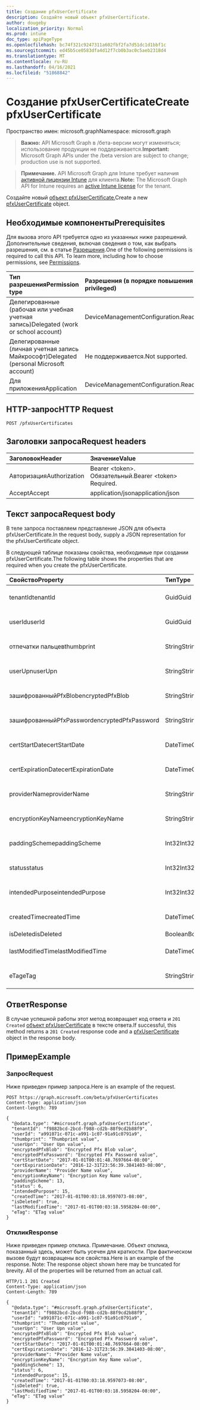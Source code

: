 ```yaml
---
title: Создание pfxUserCertificate
description: Создайте новый объект pfxUserCertificate.
author: dougeby
localization_priority: Normal
ms.prod: intune
doc_type: apiPageType
ms.openlocfilehash: bc74f321c9247311a602fbf2fa7d51dc1d1bbf1c
ms.sourcegitcommit: ed45b5ce0583dfa4d12f7cb0b3ac0c5aeb2318d4
ms.translationtype: MT
ms.contentlocale: ru-RU
ms.lasthandoff: 04/16/2021
ms.locfileid: "51868842"
---
```

# <a name="create-pfxusercertificate"></a><span data-ttu-id="73200-103">Создание pfxUserCertificate</span><span class="sxs-lookup"><span data-stu-id="73200-103">Create pfxUserCertificate</span></span>

<span data-ttu-id="73200-104">Пространство имен: microsoft.graph</span><span class="sxs-lookup"><span data-stu-id="73200-104">Namespace: microsoft.graph</span></span>

> <span data-ttu-id="73200-105">**Важно:** API Microsoft Graph в /бета-версии могут изменяться; использование продукции не поддерживается.</span><span class="sxs-lookup"><span data-stu-id="73200-105">**Important:** Microsoft Graph APIs under the /beta version are subject to change; production use is not supported.</span></span>

> <span data-ttu-id="73200-106">**Примечание.** API Microsoft Graph для Intune требует наличия [активной лицензии Intune](https://go.microsoft.com/fwlink/?linkid=839381) для клиента.</span><span class="sxs-lookup"><span data-stu-id="73200-106">**Note:** The Microsoft Graph API for Intune requires an [active Intune license](https://go.microsoft.com/fwlink/?linkid=839381) for the tenant.</span></span>

<span data-ttu-id="73200-107">Создайте новый [объект pfxUserCertificate.](../resources/intune-raimportcerts-pfxusercertificate.md)</span><span class="sxs-lookup"><span data-stu-id="73200-107">Create a new [pfxUserCertificate](../resources/intune-raimportcerts-pfxusercertificate.md) object.</span></span>

## <a name="prerequisites"></a><span data-ttu-id="73200-108">Необходимые компоненты</span><span class="sxs-lookup"><span data-stu-id="73200-108">Prerequisites</span></span>
<span data-ttu-id="73200-p101">Для вызова этого API требуется одно из указанных ниже разрешений. Дополнительные сведения, включая сведения о том, как выбрать разрешения, см. в статье [Разрешения](/graph/permissions-reference).</span><span class="sxs-lookup"><span data-stu-id="73200-p101">One of the following permissions is required to call this API. To learn more, including how to choose permissions, see [Permissions](/graph/permissions-reference).</span></span>

|<span data-ttu-id="73200-111">Тип разрешения</span><span class="sxs-lookup"><span data-stu-id="73200-111">Permission type</span></span>|<span data-ttu-id="73200-112">Разрешения (в порядке повышения привилегий)</span><span class="sxs-lookup"><span data-stu-id="73200-112">Permissions (from least to most privileged)</span></span>|
|:---|:---|
|<span data-ttu-id="73200-113">Делегированные (рабочая или учебная учетная запись)</span><span class="sxs-lookup"><span data-stu-id="73200-113">Delegated (work or school account)</span></span>|<span data-ttu-id="73200-114">DeviceManagementConfiguration.ReadWrite.All</span><span class="sxs-lookup"><span data-stu-id="73200-114">DeviceManagementConfiguration.ReadWrite.All</span></span>|
|<span data-ttu-id="73200-115">Делегированные (личная учетная запись Майкрософт)</span><span class="sxs-lookup"><span data-stu-id="73200-115">Delegated (personal Microsoft account)</span></span>|<span data-ttu-id="73200-116">Не поддерживается.</span><span class="sxs-lookup"><span data-stu-id="73200-116">Not supported.</span></span>|
|<span data-ttu-id="73200-117">Для приложения</span><span class="sxs-lookup"><span data-stu-id="73200-117">Application</span></span>|<span data-ttu-id="73200-118">DeviceManagementConfiguration.ReadWrite.All</span><span class="sxs-lookup"><span data-stu-id="73200-118">DeviceManagementConfiguration.ReadWrite.All</span></span>|

## <a name="http-request"></a><span data-ttu-id="73200-119">HTTP-запрос</span><span class="sxs-lookup"><span data-stu-id="73200-119">HTTP Request</span></span>
<!-- {
  "blockType": "ignored"
}
-->
``` http
POST /pfxUserCertificates
```

## <a name="request-headers"></a><span data-ttu-id="73200-120">Заголовки запроса</span><span class="sxs-lookup"><span data-stu-id="73200-120">Request headers</span></span>
|<span data-ttu-id="73200-121">Заголовок</span><span class="sxs-lookup"><span data-stu-id="73200-121">Header</span></span>|<span data-ttu-id="73200-122">Значение</span><span class="sxs-lookup"><span data-stu-id="73200-122">Value</span></span>|
|:---|:---|
|<span data-ttu-id="73200-123">Авторизация</span><span class="sxs-lookup"><span data-stu-id="73200-123">Authorization</span></span>|<span data-ttu-id="73200-124">Bearer &lt;token&gt;. Обязательный.</span><span class="sxs-lookup"><span data-stu-id="73200-124">Bearer &lt;token&gt; Required.</span></span>|
|<span data-ttu-id="73200-125">Accept</span><span class="sxs-lookup"><span data-stu-id="73200-125">Accept</span></span>|<span data-ttu-id="73200-126">application/json</span><span class="sxs-lookup"><span data-stu-id="73200-126">application/json</span></span>|

## <a name="request-body"></a><span data-ttu-id="73200-127">Текст запроса</span><span class="sxs-lookup"><span data-stu-id="73200-127">Request body</span></span>
<span data-ttu-id="73200-128">В теле запроса поставляем представление JSON для объекта pfxUserCertificate.</span><span class="sxs-lookup"><span data-stu-id="73200-128">In the request body, supply a JSON representation for the pfxUserCertificate object.</span></span>

<span data-ttu-id="73200-129">В следующей таблице показаны свойства, необходимые при создании pfxUserCertificate.</span><span class="sxs-lookup"><span data-stu-id="73200-129">The following table shows the properties that are required when you create the pfxUserCertificate.</span></span>

|<span data-ttu-id="73200-130">Свойство</span><span class="sxs-lookup"><span data-stu-id="73200-130">Property</span></span>|<span data-ttu-id="73200-131">Тип</span><span class="sxs-lookup"><span data-stu-id="73200-131">Type</span></span>|<span data-ttu-id="73200-132">Описание</span><span class="sxs-lookup"><span data-stu-id="73200-132">Description</span></span>|
|:---|:---|:---|
|<span data-ttu-id="73200-133">tenantId</span><span class="sxs-lookup"><span data-stu-id="73200-133">tenantId</span></span>|<span data-ttu-id="73200-134">Guid</span><span class="sxs-lookup"><span data-stu-id="73200-134">Guid</span></span>|<span data-ttu-id="73200-135">Пока не задокументировано.</span><span class="sxs-lookup"><span data-stu-id="73200-135">Not yet documented</span></span>|
|<span data-ttu-id="73200-136">userId</span><span class="sxs-lookup"><span data-stu-id="73200-136">userId</span></span>|<span data-ttu-id="73200-137">Guid</span><span class="sxs-lookup"><span data-stu-id="73200-137">Guid</span></span>|<span data-ttu-id="73200-138">Пока не задокументировано.</span><span class="sxs-lookup"><span data-stu-id="73200-138">Not yet documented</span></span>|
|<span data-ttu-id="73200-139">отпечатки пальцев</span><span class="sxs-lookup"><span data-stu-id="73200-139">thumbprint</span></span>|<span data-ttu-id="73200-140">String</span><span class="sxs-lookup"><span data-stu-id="73200-140">String</span></span>|<span data-ttu-id="73200-141">Пока не задокументировано.</span><span class="sxs-lookup"><span data-stu-id="73200-141">Not yet documented</span></span>|
|<span data-ttu-id="73200-142">userUpn</span><span class="sxs-lookup"><span data-stu-id="73200-142">userUpn</span></span>|<span data-ttu-id="73200-143">String</span><span class="sxs-lookup"><span data-stu-id="73200-143">String</span></span>|<span data-ttu-id="73200-144">Пока не задокументировано.</span><span class="sxs-lookup"><span data-stu-id="73200-144">Not yet documented</span></span>|
|<span data-ttu-id="73200-145">зашифрованныйPfxBlob</span><span class="sxs-lookup"><span data-stu-id="73200-145">encryptedPfxBlob</span></span>|<span data-ttu-id="73200-146">String</span><span class="sxs-lookup"><span data-stu-id="73200-146">String</span></span>|<span data-ttu-id="73200-147">Пока не задокументировано.</span><span class="sxs-lookup"><span data-stu-id="73200-147">Not yet documented</span></span>|
|<span data-ttu-id="73200-148">зашифрованныйPfxPassword</span><span class="sxs-lookup"><span data-stu-id="73200-148">encryptedPfxPassword</span></span>|<span data-ttu-id="73200-149">String</span><span class="sxs-lookup"><span data-stu-id="73200-149">String</span></span>|<span data-ttu-id="73200-150">Пока не задокументировано.</span><span class="sxs-lookup"><span data-stu-id="73200-150">Not yet documented</span></span>|
|<span data-ttu-id="73200-151">certStartDate</span><span class="sxs-lookup"><span data-stu-id="73200-151">certStartDate</span></span>|<span data-ttu-id="73200-152">DateTimeOffset</span><span class="sxs-lookup"><span data-stu-id="73200-152">DateTimeOffset</span></span>|<span data-ttu-id="73200-153">Пока не задокументировано.</span><span class="sxs-lookup"><span data-stu-id="73200-153">Not yet documented</span></span>|
|<span data-ttu-id="73200-154">certExpirationDate</span><span class="sxs-lookup"><span data-stu-id="73200-154">certExpirationDate</span></span>|<span data-ttu-id="73200-155">DateTimeOffset</span><span class="sxs-lookup"><span data-stu-id="73200-155">DateTimeOffset</span></span>|<span data-ttu-id="73200-156">Пока не задокументировано.</span><span class="sxs-lookup"><span data-stu-id="73200-156">Not yet documented</span></span>|
|<span data-ttu-id="73200-157">providerName</span><span class="sxs-lookup"><span data-stu-id="73200-157">providerName</span></span>|<span data-ttu-id="73200-158">String</span><span class="sxs-lookup"><span data-stu-id="73200-158">String</span></span>|<span data-ttu-id="73200-159">Пока не задокументировано.</span><span class="sxs-lookup"><span data-stu-id="73200-159">Not yet documented</span></span>|
|<span data-ttu-id="73200-160">encryptionKeyName</span><span class="sxs-lookup"><span data-stu-id="73200-160">encryptionKeyName</span></span>|<span data-ttu-id="73200-161">String</span><span class="sxs-lookup"><span data-stu-id="73200-161">String</span></span>|<span data-ttu-id="73200-162">Пока не задокументировано.</span><span class="sxs-lookup"><span data-stu-id="73200-162">Not yet documented</span></span>|
|<span data-ttu-id="73200-163">paddingScheme</span><span class="sxs-lookup"><span data-stu-id="73200-163">paddingScheme</span></span>|<span data-ttu-id="73200-164">Int32</span><span class="sxs-lookup"><span data-stu-id="73200-164">Int32</span></span>|<span data-ttu-id="73200-165">Пока не задокументировано.</span><span class="sxs-lookup"><span data-stu-id="73200-165">Not yet documented</span></span>|
|<span data-ttu-id="73200-166">status</span><span class="sxs-lookup"><span data-stu-id="73200-166">status</span></span>|<span data-ttu-id="73200-167">Int32</span><span class="sxs-lookup"><span data-stu-id="73200-167">Int32</span></span>|<span data-ttu-id="73200-168">Пока не задокументировано.</span><span class="sxs-lookup"><span data-stu-id="73200-168">Not yet documented</span></span>|
|<span data-ttu-id="73200-169">intendedPurpose</span><span class="sxs-lookup"><span data-stu-id="73200-169">intendedPurpose</span></span>|<span data-ttu-id="73200-170">Int32</span><span class="sxs-lookup"><span data-stu-id="73200-170">Int32</span></span>|<span data-ttu-id="73200-171">Пока не задокументировано.</span><span class="sxs-lookup"><span data-stu-id="73200-171">Not yet documented</span></span>|
|<span data-ttu-id="73200-172">createdTime</span><span class="sxs-lookup"><span data-stu-id="73200-172">createdTime</span></span>|<span data-ttu-id="73200-173">DateTimeOffset</span><span class="sxs-lookup"><span data-stu-id="73200-173">DateTimeOffset</span></span>|<span data-ttu-id="73200-174">Пока не задокументировано.</span><span class="sxs-lookup"><span data-stu-id="73200-174">Not yet documented</span></span>|
|<span data-ttu-id="73200-175">isDeleted</span><span class="sxs-lookup"><span data-stu-id="73200-175">isDeleted</span></span>|<span data-ttu-id="73200-176">Boolean</span><span class="sxs-lookup"><span data-stu-id="73200-176">Boolean</span></span>|<span data-ttu-id="73200-177">Н/Д</span><span class="sxs-lookup"><span data-stu-id="73200-177">Not yet documented</span></span>|
|<span data-ttu-id="73200-178">lastModifiedTime</span><span class="sxs-lookup"><span data-stu-id="73200-178">lastModifiedTime</span></span>|<span data-ttu-id="73200-179">DateTimeOffset</span><span class="sxs-lookup"><span data-stu-id="73200-179">DateTimeOffset</span></span>|<span data-ttu-id="73200-180">Пока не задокументировано.</span><span class="sxs-lookup"><span data-stu-id="73200-180">Not yet documented</span></span>|
|<span data-ttu-id="73200-181">eTag</span><span class="sxs-lookup"><span data-stu-id="73200-181">eTag</span></span>|<span data-ttu-id="73200-182">String</span><span class="sxs-lookup"><span data-stu-id="73200-182">String</span></span>|<span data-ttu-id="73200-183">Пока не задокументировано.</span><span class="sxs-lookup"><span data-stu-id="73200-183">Not yet documented</span></span>|



## <a name="response"></a><span data-ttu-id="73200-184">Ответ</span><span class="sxs-lookup"><span data-stu-id="73200-184">Response</span></span>
<span data-ttu-id="73200-185">В случае успешной работы этот метод возвращает код ответа и `201 Created` [объект pfxUserCertificate](../resources/intune-raimportcerts-pfxusercertificate.md) в тексте ответа.</span><span class="sxs-lookup"><span data-stu-id="73200-185">If successful, this method returns a `201 Created` response code and a [pfxUserCertificate](../resources/intune-raimportcerts-pfxusercertificate.md) object in the response body.</span></span>

## <a name="example"></a><span data-ttu-id="73200-186">Пример</span><span class="sxs-lookup"><span data-stu-id="73200-186">Example</span></span>

### <a name="request"></a><span data-ttu-id="73200-187">Запрос</span><span class="sxs-lookup"><span data-stu-id="73200-187">Request</span></span>
<span data-ttu-id="73200-188">Ниже приведен пример запроса.</span><span class="sxs-lookup"><span data-stu-id="73200-188">Here is an example of the request.</span></span>
``` http
POST https://graph.microsoft.com/beta/pfxUserCertificates
Content-type: application/json
Content-length: 789

{
  "@odata.type": "#microsoft.graph.pfxUserCertificate",
  "tenantId": "f9882bcd-2bcd-f988-cd2b-88f9cd2b88f9",
  "userId": "a991071c-071c-a991-1c07-91a91c0791a9",
  "thumbprint": "Thumbprint value",
  "userUpn": "User Upn value",
  "encryptedPfxBlob": "Encrypted Pfx Blob value",
  "encryptedPfxPassword": "Encrypted Pfx Password value",
  "certStartDate": "2017-01-01T00:01:48.7697664-08:00",
  "certExpirationDate": "2016-12-31T23:56:39.3841403-08:00",
  "providerName": "Provider Name value",
  "encryptionKeyName": "Encryption Key Name value",
  "paddingScheme": 13,
  "status": 6,
  "intendedPurpose": 15,
  "createdTime": "2017-01-01T00:03:18.9597073-08:00",
  "isDeleted": true,
  "lastModifiedTime": "2017-01-01T00:03:18.5958204-08:00",
  "eTag": "ETag value"
}
```

### <a name="response"></a><span data-ttu-id="73200-189">Отклик</span><span class="sxs-lookup"><span data-stu-id="73200-189">Response</span></span>
<span data-ttu-id="73200-p102">Ниже приведен пример отклика. Примечание. Объект отклика, показанный здесь, может быть усечен для краткости. При фактическом вызове будут возвращены все свойства.</span><span class="sxs-lookup"><span data-stu-id="73200-p102">Here is an example of the response. Note: The response object shown here may be truncated for brevity. All of the properties will be returned from an actual call.</span></span>
``` http
HTTP/1.1 201 Created
Content-Type: application/json
Content-Length: 789

{
  "@odata.type": "#microsoft.graph.pfxUserCertificate",
  "tenantId": "f9882bcd-2bcd-f988-cd2b-88f9cd2b88f9",
  "userId": "a991071c-071c-a991-1c07-91a91c0791a9",
  "thumbprint": "Thumbprint value",
  "userUpn": "User Upn value",
  "encryptedPfxBlob": "Encrypted Pfx Blob value",
  "encryptedPfxPassword": "Encrypted Pfx Password value",
  "certStartDate": "2017-01-01T00:01:48.7697664-08:00",
  "certExpirationDate": "2016-12-31T23:56:39.3841403-08:00",
  "providerName": "Provider Name value",
  "encryptionKeyName": "Encryption Key Name value",
  "paddingScheme": 13,
  "status": 6,
  "intendedPurpose": 15,
  "createdTime": "2017-01-01T00:03:18.9597073-08:00",
  "isDeleted": true,
  "lastModifiedTime": "2017-01-01T00:03:18.5958204-08:00",
  "eTag": "ETag value"
}
```




